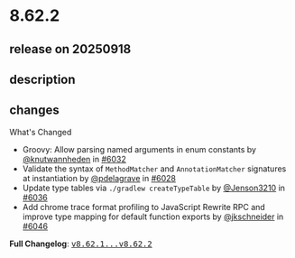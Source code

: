 # 8.62.2

## release on 20250918
## description
## changes
What's Changed

* Groovy: Allow parsing named arguments in enum constants by <a class="user-mention notranslate" data-hovercard-type="user" data-hovercard-url="/users/knutwannheden/hovercard" data-octo-click="hovercard-link-click" data-octo-dimensions="link_type:self" href="https://github.com/knutwannheden">@knutwannheden</a> in <a class="issue-link js-issue-link" data-error-text="Failed to load title" data-id="3411010793" data-permission-text="Title is private" data-url="https://github.com/openrewrite/rewrite/issues/6032" data-hovercard-type="pull_request" data-hovercard-url="/openrewrite/rewrite/pull/6032/hovercard" href="https://github.com/openrewrite/rewrite/pull/6032">#6032</a>
* Validate the syntax of <code>MethodMatcher</code> and <code>AnnotationMatcher</code> signatures at instantiation by <a class="user-mention notranslate" data-hovercard-type="user" data-hovercard-url="/users/pdelagrave/hovercard" data-octo-click="hovercard-link-click" data-octo-dimensions="link_type:self" href="https://github.com/pdelagrave">@pdelagrave</a> in <a class="issue-link js-issue-link" data-error-text="Failed to load title" data-id="3407293382" data-permission-text="Title is private" data-url="https://github.com/openrewrite/rewrite/issues/6028" data-hovercard-type="pull_request" data-hovercard-url="/openrewrite/rewrite/pull/6028/hovercard" href="https://github.com/openrewrite/rewrite/pull/6028">#6028</a>
* Update type tables via <code>./gradlew createTypeTable</code> by <a class="user-mention notranslate" data-hovercard-type="user" data-hovercard-url="/users/Jenson3210/hovercard" data-octo-click="hovercard-link-click" data-octo-dimensions="link_type:self" href="https://github.com/Jenson3210">@Jenson3210</a> in <a class="issue-link js-issue-link" data-error-text="Failed to load title" data-id="3416849863" data-permission-text="Title is private" data-url="https://github.com/openrewrite/rewrite/issues/6036" data-hovercard-type="pull_request" data-hovercard-url="/openrewrite/rewrite/pull/6036/hovercard" href="https://github.com/openrewrite/rewrite/pull/6036">#6036</a>
* Add chrome trace format profiling to JavaScript Rewrite RPC and improve type mapping for default function exports by <a class="user-mention notranslate" data-hovercard-type="user" data-hovercard-url="/users/jkschneider/hovercard" data-octo-click="hovercard-link-click" data-octo-dimensions="link_type:self" href="https://github.com/jkschneider">@jkschneider</a> in <a class="issue-link js-issue-link" data-error-text="Failed to load title" data-id="3426769876" data-permission-text="Title is private" data-url="https://github.com/openrewrite/rewrite/issues/6046" data-hovercard-type="pull_request" data-hovercard-url="/openrewrite/rewrite/pull/6046/hovercard" href="https://github.com/openrewrite/rewrite/pull/6046">#6046</a>

<strong>Full Changelog</strong>: <a class="commit-link" href="https://github.com/openrewrite/rewrite/compare/v8.62.1...v8.62.2"><tt>v8.62.1...v8.62.2</tt></a>

